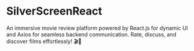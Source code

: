# SilverScreenReact
An immersive movie review platform powered by React.js for dynamic UI and Axios for seamless backend communication. Rate, discuss, and discover films effortlessly! 🎬🌟
